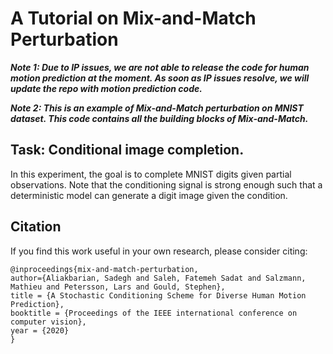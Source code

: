 # A Tutorial on Mix-and-Match Perturbation 

***Note 1: Due to IP issues, we are not able to release the code for human motion prediction at the moment. As soon as IP issues resolve, we will update the repo with motion prediction code.***

***Note 2: This is an example of Mix-and-Match perturbation on MNIST dataset. This code contains all the building blocks of Mix-and-Match.***


## Task: Conditional image completion.
In this experiment, the goal is to complete MNIST digits given partial observations. Note that the conditioning signal is strong enough such that a deterministic model can generate a digit image given the condition.


## Citation
If you find this work useful in your own research, please consider citing:

```
@inproceedings{mix-and-match-perturbation,
author={Aliakbarian, Sadegh and Saleh, Fatemeh Sadat and Salzmann, Mathieu and Petersson, Lars and Gould, Stephen},
title = {A Stochastic Conditioning Scheme for Diverse Human Motion Prediction},
booktitle = {Proceedings of the IEEE international conference on computer vision},
year = {2020}
}
```

